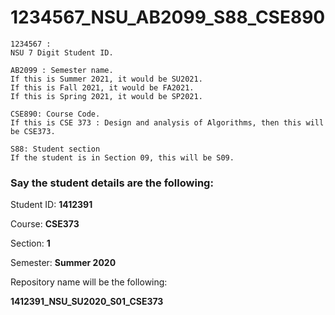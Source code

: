 # 1234567_NSU_AB2099_S88_CSE890

```
1234567 : 
NSU 7 Digit Student ID. 
```

```
AB2099 : Semester name. 
If this is Summer 2021, it would be SU2021. 
If this is Fall 2021, it would be FA2021. 
If this is Spring 2021, it would be SP2021. 
```

```
CSE890: Course Code.
If this is CSE 373 : Design and analysis of Algorithms, then this will be CSE373. 
```

```
S88: Student section
If the student is in Section 09, this will be S09.
```

### Say the student details are the following:

Student ID: __1412391__

Course: __CSE373__

Section: __1__

Semester: __Summer 2020__

Repository name will be the following:

**1412391_NSU_SU2020_S01_CSE373**
